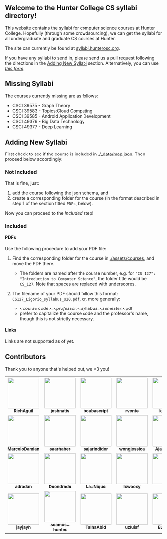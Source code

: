 ## Welcome to the Hunter College CS syllabi directory!

This website contains the syllabi for computer science courses at Hunter College. Hopefully (through some crowdsourcing), we can get the syllabi for all undergraduate and graduate CS courses at Hunter.

The site can currently be found at [syllabi.hunterosc.org](http://syllabi.hunterosc.org).

If you have any syllabi to send in, please send us a pull request following the directions in the [Adding New Syllabi](#adding-new-syllabi) section. Alternatively, you can use [*this form*](https://forms.gle/kadQSfg3Hcmxtsho9).
 
## Missing Syllabi

The courses currently missing are as follows:

* CSCI 39575 - Graph Theory
* CSCI 39583 - Topics:Cloud Computing
* CSCI 39585 - Android Application Development
* CSCI 49376 - Big Data Technology
* CSCI 49377 - Deep Learning

## Adding New Syllabi

First check to see if the course is included in [./_data/map.json](./_data/map.json). Then proceed below accordingly:

### Not Included

That is fine, just:
1. add the course following the json schema, and
2. create a corresponding folder for the course (in the format described in step 1 of the section titled `PDFs`, below).

Now you can proceed to the *Included* step!

### Included

#### PDFs
Use the following procedure to add your PDF file:

1. Find the corresponding folder for the course in [./assets/courses](./assets/courses), and move the PDF there.
	- The folders are named after the course number, e.g. for `"CS 127": "Introduction to Computer Science"`, the folder title would be `CS_127`. Note that spaces are replaced with underscores.

2. The filename of your PDF should follow this format: `CS127_Ligorio_syllabus_s20.pdf`, or, more generally:
	- *\<course code\>*\_*\<professor\>*\_syllabus_*\<semester\>*.pdf
	- prefer to capitalize the course code and the professor's name, though this is not strictly necessary.

#### Links

Links are not supported as of yet.

## Contributors

Thank you to anyone that's helped out, we <3 you!

<table>
	<tr>
		<td align="center">
			<a href="https://github.com/RichAguil">
				<img src="https://avatars1.githubusercontent.com/u/24883474?s=460&u=3eaf29f201e0273fa51392990358f92265cc32eb&v=4" width="100px;" alt=""/><br>
				<sub><b>RichAguil</b></sub>
			</a><br>
		</td>
		<td align="center">
			<a href="https://github.com/joshnatis">
				<img src="https://avatars2.githubusercontent.com/u/31445542?s=460&u=109df00292a0c58a57bfcb0024f01fe4ca8141fb&v=4" width="100px;" alt=""/><br>
				<sub><b>joshnatis</b></sub>
			</a><br>
		</td>
		<td align="center">
			<a href="https://github.com/boubascript">
				<img src="https://avatars3.githubusercontent.com/u/31722784?s=400&u=8a409ca260e7856cd9e7a0a10a98b718eea937ea&v=4" width="100px;" alt=""/><br>
				<sub><b>boubascript</b></sub>
			</a><br>
		</td>
		<td align="center">
			<a href="https://github.com/rvente">
				<img src="https://avatars1.githubusercontent.com/u/21066644?s=460&u=7f99b16845b8582df05e395ca5ddc024486969f6&v=4" width="100px;" alt=""/><br>
				<sub><b>rvente</b></sub>
			</a><br>
		</td>
		<td align="center">
			<a href="https://github.com/kkhan01">
				<img src="https://avatars2.githubusercontent.com/u/22206867?s=460&u=6976a13e1988144b1b1440d576b885a02a263847&v=4" width="100px;" alt=""/><br>
				<sub><b>kkhan01</b></sub>
			</a><br>
		</td>
		<td align="center">
			<a href="https://github.com/ChacaPatrick">
				<img src="https://avatars1.githubusercontent.com/u/40473502?s=460&v=4" width="100px;" alt=""/><br>
				<sub><b>ChacaPatrick</b></sub>
			</a><br>
		</td>
		<td align="center">
			<a href="https://github.com/robbyoconnor">
				<img src="https://avatars2.githubusercontent.com/u/23088?s=460&u=02ba9a74c1af03782b6faf1dc5abee1ce635dc1b&v=4" width="100px;" alt=""/><br>
				<sub><b>robbyoconnor</b></sub>
			</a><br>
		</td>
	</tr>
	<tr>
		<td align="center">
			<a href="https://github.com/MarceloDamian">
				<img src="https://avatars3.githubusercontent.com/u/60354250?s=460&v=4" width="100px;" alt=""/><br>
				<sub><b>MarceloDamian</b></sub>
			</a><br>
		</td>
		<td align="center">
			<a href="https://github.com/saarhaber">
				<img src="https://avatars0.githubusercontent.com/u/37675905?s=460&u=95ea9fb4287ce3cbb05ac29ab3aa85af6e8e761d&v=4" width="100px;" alt=""/><br>
				<sub><b>saarhaber</b></sub>
			</a><br>
		</td>
		<td align="center">
			<a href="http://github.com/sajarindider">
				<img src="https://avatars3.githubusercontent.com/u/15092743?s=460&u=2f82f1c0850e51f6e682e11039e83bba8f11a33a&v=4" width="100px;" alt=""/><br>
				<sub><b>sajarindider</b></sub>
			</a><br>
		</td>
		<td align="center">
			<a href="https://github.com/wongjessica">
				<img src="https://avatars2.githubusercontent.com/u/39626651?s=460&u=7290591317f209400c83192fa53a510899d2f49b&v=4" width="100px;" alt=""/><br>
				<sub><b>wongjessica</b></sub>
			</a><br>
		</td>
		<td align="center">
			<a href="https://github.com/AjaniStewart">
				<img src="https://avatars2.githubusercontent.com/u/20689354?s=460&u=5be7d70179ddae10b76234ced49a7e36b5d449e3&v=4" width="100px;" alt=""/><br>
				<sub><b>AjaniStewart</b></sub>
			</a><br>
		</td>
		<td align="center">
			<a href="https://github.com/lohs">
				<img src="https://avatars0.githubusercontent.com/u/55119191?s=400&v=4" width="100px;" alt=""/><br>
				<sub><b>lohs</b></sub>
			</a><br>
		</td>
		<td align="center">
			<a href="https://github.com/ShihabIslam789">
				<img src="https://avatars2.githubusercontent.com/u/56773545?s=460&v=4" width="100px;" alt=""/><br>
				<sub><b>ShihabIslam789</b></sub>
			</a><br>
		</td>
	</tr>
	<tr>
		<td align="center">
			<a href="https://github.com/adradan/">
				<img src="https://avatars1.githubusercontent.com/u/22109143?s=460&v=4" width="100px;" alt=""/><br>
				<sub><b>adradan</b></sub>
			</a><br>
		</td>
		<td align="center">
			<a href="https://github.com/Deondrede">
				<img src="https://avatars3.githubusercontent.com/u/38331348?s=460&u=909336265bd57b9f533b6c2ff43c91b85caa7a6e&v=4" width="100px;" alt=""/><br>
				<sub><b>Deondrede</b></sub>
			</a><br>
		</td>
		<td align="center">
			<a href="https://github.com/La-Nique">
				<img src="https://avatars3.githubusercontent.com/u/54916166?s=400&u=8f3948009f1dfb021c87efe7494728fe9d580d58&v=4" width="100px;" alt=""/><br>
				<sub><b>La-Nique</b></sub>
			</a><br>
		</td>
		<td align="center">
			<a href="https://github.com/lxwooxy">
				<img src="https://avatars.githubusercontent.com/u/69057359?v=4" width="100px;" alt=""/><br>
				<sub><b>lxwooxy</b></sub>
			</a><br>
		</td>
		<td align="center">
			<a href="https://github.com/V993">
				<img src="https://avatars.githubusercontent.com/u/47122021?v=4" width="100px;" alt=""/><br>
				<sub><b>V993</b></sub>
			</a><br>
		</td>
		<td align="center">
			<a href="https://github.com/Lupercio421">
				<img src="https://avatars.githubusercontent.com/u/41970268?v=4" width="100px;" alt=""/><br>
				<sub><b>Lupercio421</b></sub>
			</a><br>
		</td>
		<td align="center">
			<a href="https://github.com/KamilSachryn">
				<img src="https://avatars.githubusercontent.com/u/41388133?v=4" width="100px;" alt=""/><br>
				<sub><b>KamilSachryn</b></sub>
			</a><br>
		</td>
	</tr>
	<tr>
		<td align="center">
			<a href="https://github.com/jayjayh">
				<img src="https://avatars.githubusercontent.com/u/26288542?v=4" width="100px;" alt=""/><br>
				<sub><b>jayjayh</b></sub>
			</a><br>
		</td>
		<td align="center">
			<a href="https://github.com/seamus-hunter">
				<img src="https://avatars.githubusercontent.com/u/72629167?v=4" width="100px;" alt=""/><br>
				<sub><b>seamus-hunter</b></sub>
			</a><br>
		</td>
		<td align="center">
			<a href="https://github.com/Talhaabid">
				<img src="https://avatars.githubusercontent.com/u/15316071?v=4" width="100px;" alt=""/><br>
				<sub><b>TalhaAbid</b></sub>
			</a><br>
		</td>
		<td align="center">
			<a href="https://gitlab.com/uzluisf">
				<img src="https://gitlab.com/uploads/-/system/user/avatar/2474912/avatar.png" width="100px;" alt=""/><br>
				<sub><b>uzluisf</b></sub>
			</a><br>
		</td>
		<td align="center">
			<a href="https://www.linkedin.com/in/unis-ing">
				<img src="https://static-exp1.licdn.com/sc/h/244xhbkr7g40x6bsu4gi6q4ry" width="100px;" alt=""/><br>
				<sub><b>Eunice Ng</b></sub>
			</a><br>
		</td>
	</tr>
</table>
